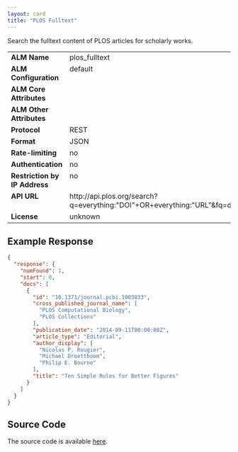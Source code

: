 ```yaml
---
layout: card
title: "PLOS Fulltext"
---
```


Search the fulltext content of PLOS articles for scholarly works.

<table width=100% border="0" cellspacing="0" cellpadding="0">
<tbody>
<tr>
<td valign="top" width=30%><strong>ALM Name</strong></td>
<td valign="top" width=70%>plos_fulltext</td>
</tr>
<tr>
<td valign="top" width=20%><strong>ALM Configuration</strong></td>
<td valign="top" width=80%>default</td>
</tr>
<tr>
<td valign="top" width=20%><strong>ALM Core Attributes</strong></td>
<td valign="top" width=80%>&nbsp;</td>
</tr>
<td valign="top" width=20%><strong>ALM Other Attributes</strong></td>
<td valign="top" width=80%>&nbsp;</td>
</tr>
<tr>
<td valign="top" width=30%><strong>Protocol</strong></td>
<td valign="top" width=70%>REST</td>
</tr>
<tr>
<td valign="top" width=30%><strong>Format</strong></td>
<td valign="top" width=70%>JSON</td>
</tr>
<tr>
<td valign="top" width=20%><strong>Rate-limiting</strong></td>
<td valign="top" width=80%>no</td>
</tr>
<tr>
<td valign="top" width=20%><strong>Authentication</strong></td>
<td valign="top" width=80%>no</td>
</tr>
<tr>
<td valign="top" width=20%><strong>Restriction by IP Address</strong></td>
<td valign="top" width=80%>no</td>
</tr>
<tr>
<td valign="top" width=20%><strong>API URL</strong></td>
<td valign="top" width=80%>http://api.plos.org/search?q=everything:"DOI"+OR+everything:"URL"&fq=doc_type:full&fl=id,publication_date,title,cross_published_journal_name,author_display,article_type&wt=json&facet=false&rows=100&hl=false</td>
</tr>
<tr>
<td valign="top" width=20%><strong>License</strong></td>
<td valign="top" width=80%>unknown</td>
</tr>
</tbody>
</table>

## Example Response

```json
{
  "response": {
    "numFound": 1,
    "start": 0,
    "docs": [
      {
        "id": "10.1371/journal.pcbi.1003833",
        "cross_published_journal_name": [
          "PLOS Computational Biology",
          "PLOS Collections"
        ],
        "publication_date": "2014-09-11T00:00:00Z",
        "article_type": "Editorial",
        "author_display": [
          "Nicolas P. Rougier",
          "Michael Droettboom",
          "Philip E. Bourne"
        ],
        "title": "Ten Simple Rules for Better Figures"
      }
    ]
  }
}
```

## Source Code
The source code is available [here](https://github.com/lagotto/lagotto/blob/master/app/models/agents/plos_fulltext.rb).
